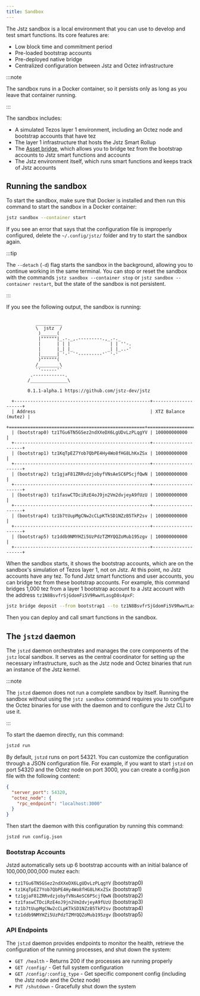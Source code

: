 ```yaml
---
title: Sandbox
---
```


The Jstz sandbox is a local environment that you can use to develop and test smart functions.
Its core features are:

- Low block time and commitment period
- Pre-loaded bootstrap accounts
- Pre-deployed native bridge
- Centralized configuration between Jstz and Octez infrastructure

:::note

The sandbox runs in a Docker container, so it persists only as long as you leave that container running.

:::

The sandbox includes:

- A simulated Tezos layer 1 environment, including an Octez node and bootstrap accounts that have tez
- The layer 1 infrastructure that hosts the Jstz Smart Rollup
- The [Asset bridge](/architecture/bridge), which allows you to bridge tez from the bootstrap accounts to Jstz smart functions and accounts
- The Jstz environment itself, which runs smart functions and keeps track of Jstz accounts

## Running the sandbox

To start the sandbox, make sure that Docker is installed and then run this command to start the sandbox in a Docker container:

```sh
jstz sandbox --container start
```

If you see an error that says that the configuration file is improperly configured, delete the `~/.config/jstz/` folder and try to start the sandbox again.

:::tip

The `--detach` (`-d`) flag starts the sandbox in the background, allowing you to continue working in the same terminal.
You can stop or reset the sandbox with the commands `jstz sandbox --container stop` or `jstz sandbox --container restart`, but the state of the sandbox is not persistent.

:::

If you see the following output, the sandbox is running:

```

           __________
           \  jstz  /
            )______(
            |""""""|_.-._,.---------.,_.-._
            |      | | |               | | ''-.
            |      |_| |_             _| |_..-'
            |______| '-' `'---------'` '-'
            )""""""(
           /________\
           `'------'`
         .------------.
        /______________\

        0.1.1-alpha.1 https://github.com/jstz-dev/jstz

  +---------------------------------------------------+---------------------+
  | Address                                           | XTZ Balance (mutez) |
  +===================================================+=====================+
  | (bootstrap0) tz1TGu6TN5GSez2ndXXeDX6LgUDvLzPLqgYV | 100000000000        |
  +---------------------------------------------------+---------------------+
  | (bootstrap1) tz1KqTpEZ7Yob7QbPE4Hy4Wo8fHG8LhKxZSx | 100000000000        |
  +---------------------------------------------------+---------------------+
  | (bootstrap2) tz1gjaF81ZRRvdzjobyfVNsAeSC6PScjfQwN | 100000000000        |
  +---------------------------------------------------+---------------------+
  | (bootstrap3) tz1faswCTDciRzE4oJ9jn2Vm2dvjeyA9fUzU | 100000000000        |
  +---------------------------------------------------+---------------------+
  | (bootstrap4) tz1b7tUupMgCNw2cCLpKTkSD1NZzB5TkP2sv | 100000000000        |
  +---------------------------------------------------+---------------------+
  | (bootstrap5) tz1ddb9NMYHZi5UzPdzTZMYQQZoMub195zgv | 100000000000        |
  +---------------------------------------------------+---------------------+
```

When the sandbox starts, it shows the bootstrap accounts, which are on the sandbox's simulation of Tezos layer 1, not on Jstz.
At this point, no Jstz accounts have any tez.
To fund Jstz smart functions and user accounts, you can bridge tez from these bootstrap accounts.
For example, this command bridges 1,000 tez from a layer 1 bootstrap account to a Jstz account with the address `tz1N8BsvfrSjGdomFi5V9RwwYLasgD8s4pxF`:

```sh
jstz bridge deposit --from bootstrap1 --to tz1N8BsvfrSjGdomFi5V9RwwYLasgD8s4pxF --amount 1000 -n dev
```

Then you can deploy and call smart functions in the sandbox.

## The `jstzd` daemon

The `jstzd` daemon orchestrates and manages the core components of the `jstz` local sandbox.
It serves as the central coordinator for setting up the necessary infrastructure, such as the Jstz node and Octez binaries that run an instance of the Jstz kernel.

:::note

The `jstzd` daemon does not run a complete sandbox by itself.
Running the sandbox without using the `jstz sandbox` command requires you to configure the Octez binaries for use with the daemon and to configure the Jstz CLI to use it.

:::

To start the daemon directly, run this command:

```bash
jstzd run
```

By default, `jstzd` runs on port 54321.
You can customize the configuration through a JSON configuration file.
For example, if you want to start `jstzd` on port 54320 and the Octez node on port 3000, you can create a config.json file with the following content:

```json
{
  "server_port": 54320,
  "octez_node": {
    "rpc_endpoint": "localhost:3000"
  }
}
```

Then start the daemon with this configuration by running this command:

```bash
jstzd run config.json
```

### Bootstrap Accounts

Jstzd automatically sets up 6 bootstrap accounts with an initial balance of 100,000,000,000 mutez each:

- `tz1TGu6TN5GSez2ndXXeDX6LgUDvLzPLqgYV` (bootstrap0)
- `tz1KqTpEZ7Yob7QbPE4Hy4Wo8fHG8LhKxZSx` (bootstrap1)
- `tz1gjaF81ZRRvdzjobyfVNsAeSC6PScjfQwN` (bootstrap2)
- `tz1faswCTDciRzE4oJ9jn2Vm2dvjeyA9fUzU` (bootstrap3)
- `tz1b7tUupMgCNw2cCLpKTkSD1NZzB5TkP2sv` (bootstrap4)
- `tz1ddb9NMYHZi5UzPdzTZMYQQZoMub195zgv` (bootstrap5)

### API Endpoints

The `jstzd` daemon provides endpoints to monitor the health, retrieve the configuration of the running processes, and shut down the system:

- `GET /health` - Returns 200 if the processes are running properly
- `GET /config/` - Get full system configuration
- `GET /config/:config_type` - Get specific component config (including the Jstz node and the Octez node)
- `PUT /shutdown` - Gracefully shut down the system
